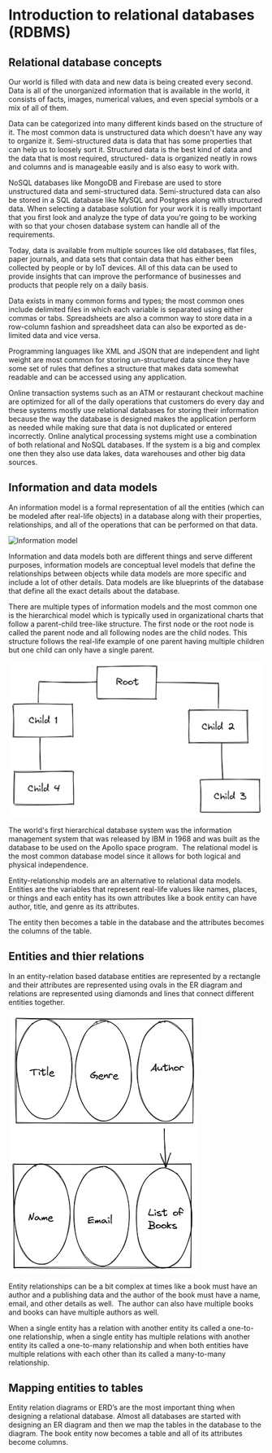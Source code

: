 # Introduction to relational databases (RDBMS)

## Relational database concepts
Our world is filled with data and new data is being created every second. Data is all of the unorganized information that is available in the world, it consists of facts, images, numerical values, and even special symbols or a mix of all of them.

Data can be categorized into many different kinds based on the structure of it. The most common data is unstructured data which doesn't have any way to organize it. Semi-structured data is data that has some properties that can help us to loosely sort it. Structured data is the best kind of data and the data that is most required, structured- data is organized neatly in rows and columns and is manageable easily and is also easy to work with.

NoSQL databases like MongoDB and Firebase are used to store unstructured data and semi-structured data. Semi-structured data can also be stored in a SQL database like MySQL and Postgres along with structured data. When selecting a database solution for your work it is really important that you first look and analyze the type of data you're going to be working with so that your chosen database system can handle all of the requirements. 

Today, data is available from multiple sources like old databases, flat files, paper journals, and data sets that contain data that has either been collected by people or by IoT devices. All of this data can be used to provide insights that can improve the performance of businesses and products that people rely on a daily basis.

Data exists in many common forms and types; the most common ones include delimited files in which each variable is separated using either commas or tabs. Spreadsheets are also a common way to store data in a row-column fashion and spreadsheet data can also be exported as de-limited data and vice versa.

Programming languages like XML and JSON that are independent and light weight are most common for storing un-structured data since they have some set of rules that defines a structure that makes data somewhat readable and can be accessed using any application.

Online transaction systems such as an ATM or restaurant checkout machine are optimized for all of the daily operations that customers do every day and these systems mostly use relational databases for storing their information because the way the database is designed makes the application perform as needed while making sure that data is not duplicated or entered incorrectly. Online analytical processing systems might use a combination of both relational and NoSQL databases. If the system is a big and complex one then they also use data lakes, data warehouses and other big data sources.

## Information and data models
An information model is a formal representation of all the entities (which can be modeled after real-life objects) in a database along with their properties, relationships, and all of the operations that can be performed on that data.

![Information model](Information-model.png)

Information and data models both are different things and serve different purposes, information models are conceptual level models that define the relationships between objects while data models are more specific and include a lot of other details. Data models are like blueprints of the database that define all the exact details about the database.

There are multiple types of information models and the most common one is the hierarchical model which is typically used in organizational charts that follow a parent-child tree-like structure. The first node or the root node is called the parent node and all following nodes are the child nodes. This structure follows the real-life example of one parent having multiple children but one child can only have a single parent.

![heirarchy](./assets/Hierarchy-model.png)

The world's first hierarchical database system was the information management system that was released by IBM in 1968 and was built as the database to be used on the Apollo space program.  The relational model is the most common database model since it allows for both logical and physical independence.

Entity-relationship models are an alternative to relational data models. Entities are the variables that represent real-life values like names, places, or things and each entity has its own attributes like a book entity can have author, title, and genre as its attributes.

The entity then becomes a table in the database and the attributes becomes the columns of the table.

## Entities and thier relations
In an entity-relation based database entities are represented by a rectangle and their attributes are represented using ovals in the ER diagram and relations are represented using diamonds and lines that connect different entities together.

![er-diagram](./assets/er-relation.png)

Entity relationships can be a bit complex at times like a book must have an author and a publishing data and the author of the book must have a name, email, and other details as well.  The author can also have multiple books and books can have multiple authors as well.

When a single entity has a relation with another entity its called a one-to-one relationship, when a single entity has multiple relations with another entity its called a one-to-many relationship and when both entities have multiple relations with each other than its called a many-to-many relationship.

## Mapping entities to tables
Entity relation diagrams or ERD’s are the most important thing when designing a relational database. Almost all databases are started with designing an ER diagram and then we map the tables in the database to the diagram. The book entity now becomes a table and all of its attributes become columns.

